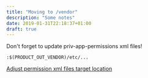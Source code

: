 ```yaml
---
title: "Moving to /vendor"
description: "Some notes"
date: 2019-01-31T22:18:37+01:00
draft: true
---
```


Don't forget to update priv-app-permissions xml files!

```
:$(PRODUCT_OUT_VENDOR)/etc/...
```


[Adjust permission xml files target location][perms-pull]

[perms-pull]: https://github.com/sonyxperiadev/device-sony-common/pull/569
